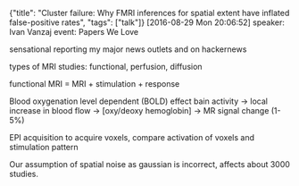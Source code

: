 {"title": "Cluster failure: Why FMRI inferences for spatial extent have inflated false-positive rates", "tags": ["talk"]}
[2016-08-29 Mon 20:06:52]
speaker: Ivan Vanzaj
event: Papers We Love

sensational reporting my major news outlets and on hackernews

types of MRI studies: functional, perfusion, diffusion

functional MRI = MRI + stimulation + response

Blood oxygenation level dependent (BOLD) effect
bain activity -> local increase in blood flow -> [oxy/deoxy hemoglobin] -> MR signal change (1-5%)

EPI acquisition to acquire voxels, compare activation of voxels and stimulation pattern

Our assumption of spatial noise as gaussian is incorrect, affects about 3000 studies.
